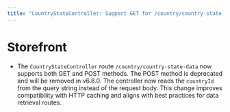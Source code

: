 ```yaml
---
title: "CountryStateController: Support GET for /country/country-state-data and deprecate POST"
---
```

# Storefront
* The `CountryStateController` route `/country/country-state-data` now supports both GET and POST methods. The POST method is deprecated and will be removed in v6.8.0. The controller now reads the `countryId` from the query string instead of the request body. This change improves compatibility with HTTP caching and aligns with best practices for data retrieval routes.
